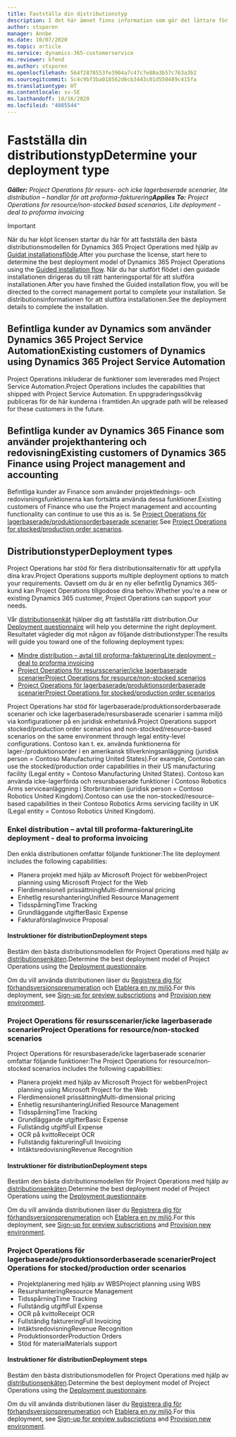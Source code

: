 ```yaml
---
title: Fastställa din distributionstyp
description: I det här ämnet finns information som gör det lättare för dig att fastställa korrekt distributionstyp av Project Operations för ditt företag.
author: stsporen
manager: Annbe
ms.date: 10/07/2020
ms.topic: article
ms.service: dynamics-365-customerservice
ms.reviewer: kfend
ms.author: stsporen
ms.openlocfilehash: 564f2878553fe3904a7c47c7e80a3b57c763a3b2
ms.sourcegitcommit: 5c4c9bf3ba018562d6cb3443c01d550489c415fa
ms.translationtype: HT
ms.contentlocale: sv-SE
ms.lasthandoff: 10/16/2020
ms.locfileid: "4085544"
---
```

# <a name="determine-your-deployment-type"></a><span data-ttu-id="58b08-103">Fastställa din distributionstyp</span><span class="sxs-lookup"><span data-stu-id="58b08-103">Determine your deployment type</span></span>

<span data-ttu-id="58b08-104">_**Gäller:** Project Operations för resurs- och icke lagerbaserade scenarier, lite distribution – handlar för att proforma-fakturering_</span><span class="sxs-lookup"><span data-stu-id="58b08-104">_**Applies To:** Project Operations for resource/non-stocked based scenarios, Lite deployment - deal to proforma invoicing_</span></span>

> [!IMPORTANT]
> <span data-ttu-id="58b08-105">När du har köpt licensen startar du här för att fastställa den bästa distributionsmodellen för Dynamics 365 Project Operations med hjälp av [Guidat installationsflöde](https://aka.ms/provisionprojectoperations).</span><span class="sxs-lookup"><span data-stu-id="58b08-105">After you purchase the license, start here to determine the best deployment model of Dynamics 365 Project Operations using the [Guided installation flow](https://aka.ms/provisionprojectoperations).</span></span>
> <span data-ttu-id="58b08-106">När du har slutfört flödet i den guidade installationen dirigeras du till rätt hanteringsportal för att slutföra installationen.</span><span class="sxs-lookup"><span data-stu-id="58b08-106">After you have finshed the Guided installation flow, you will be directed to the correct management portal to complete your installation.</span></span> <span data-ttu-id="58b08-107">Se distributionsinformationen för att slutföra installationen.</span><span class="sxs-lookup"><span data-stu-id="58b08-107">See the deployment details to complete the installation.</span></span>


## <a name="existing-customers-of-dynamics-using-dynamics-365-project-service-automation"></a><span data-ttu-id="58b08-108">Befintliga kunder av Dynamics som använder Dynamics 365 Project Service Automation</span><span class="sxs-lookup"><span data-stu-id="58b08-108">Existing customers of Dynamics using Dynamics 365 Project Service Automation</span></span>
<span data-ttu-id="58b08-109">Project Operations inkluderar de funktioner som levererades med Project Service Automation.</span><span class="sxs-lookup"><span data-stu-id="58b08-109">Project Operations includes the capabilities that shipped with Project Service Automation.</span></span> <span data-ttu-id="58b08-110">En uppgraderingssökväg publiceras för de här kunderna i framtiden.</span><span class="sxs-lookup"><span data-stu-id="58b08-110">An upgrade path will be released for these customers in the future.</span></span>

## <a name="existing-customers-of-dynamics-365-finance-using-project-management-and-accounting"></a><span data-ttu-id="58b08-111">Befintliga kunder av Dynamics 365 Finance som använder projekthantering och redovisning</span><span class="sxs-lookup"><span data-stu-id="58b08-111">Existing customers of Dynamics 365 Finance using Project management and accounting</span></span> 

<span data-ttu-id="58b08-112">Befintliga kunder av Finance som använder projektlednings- och redovisningsfunktionerna kan fortsätta använda dessa funktioner.</span><span class="sxs-lookup"><span data-stu-id="58b08-112">Existing customers of Finance who use the Project management and accounting functionality can continue to use this as is.</span></span> <span data-ttu-id="58b08-113">Se [Project Operations för lagerbaserade/produktionsorderbaserade scenarier](#pma).</span><span class="sxs-lookup"><span data-stu-id="58b08-113">See [Project Operations for stocked/production order scenarios](#pma).</span></span>


## <a name="deployment-types"></a><span data-ttu-id="58b08-114">Distributionstyper</span><span class="sxs-lookup"><span data-stu-id="58b08-114">Deployment types</span></span>
<span data-ttu-id="58b08-115">Project Operations har stöd för flera distributionsalternativ för att uppfylla dina krav.</span><span class="sxs-lookup"><span data-stu-id="58b08-115">Project Operations supports multiple deployment options to match your requirements.</span></span> <span data-ttu-id="58b08-116">Oavsett om du är en ny eller befintlig Dynamics 365-kund kan Project Operations tillgodose dina behov.</span><span class="sxs-lookup"><span data-stu-id="58b08-116">Whether you're a new or existing Dynamics 365 customer, Project Operations can support your needs.</span></span>

<span data-ttu-id="58b08-117">Vår [distributionsenkät](https://aka.ms/provisionprojectoperations) hjälper dig att fastställa rätt distribution.</span><span class="sxs-lookup"><span data-stu-id="58b08-117">Our [Deployment questionnaire](https://aka.ms/provisionprojectoperations) will help you determine the right deployment.</span></span> <span data-ttu-id="58b08-118">Resultatet vägleder dig mot någon av följande distributionstyper:</span><span class="sxs-lookup"><span data-stu-id="58b08-118">The results will guide you toward one of the following deployment types:</span></span>

- [<span data-ttu-id="58b08-119">Mindre distribution – avtal till proforma-fakturering</span><span class="sxs-lookup"><span data-stu-id="58b08-119">Lite deployment – deal to proforma invoicing</span></span>](#lite)
- [<span data-ttu-id="58b08-120">Project Operations för resursscenarier/icke lagerbaserade scenarier</span><span class="sxs-lookup"><span data-stu-id="58b08-120">Project Operations for resource/non-stocked scenarios</span></span>](#integrated)
- [<span data-ttu-id="58b08-121">Project Operations för lagerbaserade/produktionsorderbaserade scenarier</span><span class="sxs-lookup"><span data-stu-id="58b08-121">Project Operations for stocked/production order scenarios</span></span>](#pma)

<span data-ttu-id="58b08-122">Project Operations har stöd för lagerbaserade/produktionsorderbaserade scenarier och icke lagerbaserade/resursbaserade scenarier i samma miljö via konfigurationer på en juridisk enhetsnivå.</span><span class="sxs-lookup"><span data-stu-id="58b08-122">Project Operations support stocked/production order scenarios and non-stocked/resource-based scenarios on the same environment through legal entity-level configurations.</span></span> <span data-ttu-id="58b08-123">Contoso kan t. ex. använda funktionerna för lager-/produktionsorder i en amerikansk tillverkningsanläggning (juridisk person = Contoso Manufacturing United States).</span><span class="sxs-lookup"><span data-stu-id="58b08-123">For example, Contoso can use the stocked/production order capabilities in their US manufacturing facility (Legal entity = Contoso Manufacturing United States).</span></span> <span data-ttu-id="58b08-124">Contoso kan använda icke-lagerförda och resursbaserade funktioner i Contoso Robotics Arms serviceanläggning i Storbritannien (juridisk person = Contoso Robotics United Kingdom).</span><span class="sxs-lookup"><span data-stu-id="58b08-124">Contoso can use the non-stocked/resource-based capabilities in their Contoso Robotics Arms servicing facility in UK (Legal entity = Contoso Robotics United Kingdom).</span></span>

### <a name="lite-deployment---deal-to-proforma-invoicing"></a><a  name="lite"></a><span data-ttu-id="58b08-125">Enkel distribution – avtal till proforma-fakturering</span><span class="sxs-lookup"><span data-stu-id="58b08-125">Lite deployment - deal to proforma invoicing</span></span>

<span data-ttu-id="58b08-126">Den enkla distributionen omfattar följande funktioner:</span><span class="sxs-lookup"><span data-stu-id="58b08-126">The lite deployment includes the following capabilities:</span></span>

- <span data-ttu-id="58b08-127">Planera projekt med hjälp av Microsoft Project för webben</span><span class="sxs-lookup"><span data-stu-id="58b08-127">Project planning using Microsoft Project for the Web</span></span>
- <span data-ttu-id="58b08-128">Flerdimensionell prissättning</span><span class="sxs-lookup"><span data-stu-id="58b08-128">Multi-dimensional pricing</span></span>
- <span data-ttu-id="58b08-129">Enhetlig resurshantering</span><span class="sxs-lookup"><span data-stu-id="58b08-129">Unified Resource Management</span></span>
- <span data-ttu-id="58b08-130">Tidsspårning</span><span class="sxs-lookup"><span data-stu-id="58b08-130">Time Tracking</span></span>
- <span data-ttu-id="58b08-131">Grundläggande utgifter</span><span class="sxs-lookup"><span data-stu-id="58b08-131">Basic Expense</span></span>
- <span data-ttu-id="58b08-132">Fakturaförslag</span><span class="sxs-lookup"><span data-stu-id="58b08-132">Invoice Proposal</span></span>

#### <a name="deployment-steps"></a><span data-ttu-id="58b08-133">Instruktioner för distribution</span><span class="sxs-lookup"><span data-stu-id="58b08-133">Deployment steps</span></span>
<span data-ttu-id="58b08-134">Bestäm den bästa distributionsmodellen för Project Operations med hjälp av [distributionsenkäten](https://aka.ms/provisionprojectoperations).</span><span class="sxs-lookup"><span data-stu-id="58b08-134">Determine the best deployment model of Project Operations using the [Deployment questionnaire](https://aka.ms/provisionprojectoperations).</span></span>

<span data-ttu-id="58b08-135">Om du vill använda distributionen läser du [Registrera dig för förhandsversionsprenumeration](lite-preview-subscription-sign-up.md) och [Etablera en ny miljö](lite-deployment.md).</span><span class="sxs-lookup"><span data-stu-id="58b08-135">For this deployment, see [Sign-up for preview subscriptions](lite-preview-subscription-sign-up.md) and [Provision new environment](lite-deployment.md).</span></span> 


### <a name="project-operations-for-resourcenon-stocked-scenarios"></a><a name="integrated"></a><span data-ttu-id="58b08-136">Project Operations för resursscenarier/icke lagerbaserade scenarier</span><span class="sxs-lookup"><span data-stu-id="58b08-136">Project Operations for resource/non-stocked scenarios</span></span>
<span data-ttu-id="58b08-137">Project Operations för resursbaserade/icke lagerbaserade scenarier omfattar följande funktioner:</span><span class="sxs-lookup"><span data-stu-id="58b08-137">The Project Operations for resource/non-stocked scenarios includes the following capabilities:</span></span>
  
- <span data-ttu-id="58b08-138">Planera projekt med hjälp av Microsoft Project för webben</span><span class="sxs-lookup"><span data-stu-id="58b08-138">Project planning using Microsoft Project for the Web</span></span>
- <span data-ttu-id="58b08-139">Flerdimensionell prissättning</span><span class="sxs-lookup"><span data-stu-id="58b08-139">Multi-dimensional pricing</span></span>
- <span data-ttu-id="58b08-140">Enhetlig resurshantering</span><span class="sxs-lookup"><span data-stu-id="58b08-140">Unified Resource Management</span></span>
- <span data-ttu-id="58b08-141">Tidsspårning</span><span class="sxs-lookup"><span data-stu-id="58b08-141">Time Tracking</span></span>
- <span data-ttu-id="58b08-142">Grundläggande utgifter</span><span class="sxs-lookup"><span data-stu-id="58b08-142">Basic Expense</span></span>
- <span data-ttu-id="58b08-143">Fullständig utgift</span><span class="sxs-lookup"><span data-stu-id="58b08-143">Full Expense</span></span>
- <span data-ttu-id="58b08-144">OCR på kvitto</span><span class="sxs-lookup"><span data-stu-id="58b08-144">Receipt OCR</span></span>
- <span data-ttu-id="58b08-145">Fullständig fakturering</span><span class="sxs-lookup"><span data-stu-id="58b08-145">Full Invoicing</span></span>
- <span data-ttu-id="58b08-146">Intäktsredovisning</span><span class="sxs-lookup"><span data-stu-id="58b08-146">Revenue Recognition</span></span>

#### <a name="deployment-steps"></a><span data-ttu-id="58b08-147">Instruktioner för distribution</span><span class="sxs-lookup"><span data-stu-id="58b08-147">Deployment steps</span></span>
<span data-ttu-id="58b08-148">Bestäm den bästa distributionsmodellen för Project Operations med hjälp av [distributionsenkäten](https://aka.ms/provisionprojectoperations).</span><span class="sxs-lookup"><span data-stu-id="58b08-148">Determine the best deployment model of Project Operations using the [Deployment questionnaire](https://aka.ms/provisionprojectoperations).</span></span>

<span data-ttu-id="58b08-149">Om du vill använda distributionen läser du [Registrera dig för förhandsversionsprenumeration](resource-sign-up-preview-subscription.md) och [Etablera en ny miljö](resource-provision-new-environment.md).</span><span class="sxs-lookup"><span data-stu-id="58b08-149">For this deployment, see [Sign-up for preview subscriptions](resource-sign-up-preview-subscription.md) and [Provision new environment](resource-provision-new-environment.md).</span></span> 


### <a name="project-operations-for-stockedproduction-order-scenarios"></a><a name="pma"></a><span data-ttu-id="58b08-150">Project Operations för lagerbaserade/produktionsorderbaserade scenarier</span><span class="sxs-lookup"><span data-stu-id="58b08-150">Project Operations for stocked/production order scenarios</span></span>

- <span data-ttu-id="58b08-151">Projektplanering med hjälp av WBS</span><span class="sxs-lookup"><span data-stu-id="58b08-151">Project planning using WBS</span></span>
- <span data-ttu-id="58b08-152">Resurshantering</span><span class="sxs-lookup"><span data-stu-id="58b08-152">Resource Management</span></span>
- <span data-ttu-id="58b08-153">Tidsspårning</span><span class="sxs-lookup"><span data-stu-id="58b08-153">Time Tracking</span></span>
- <span data-ttu-id="58b08-154">Fullständig utgift</span><span class="sxs-lookup"><span data-stu-id="58b08-154">Full Expense</span></span>
- <span data-ttu-id="58b08-155">OCR på kvitto</span><span class="sxs-lookup"><span data-stu-id="58b08-155">Receipt OCR</span></span>
- <span data-ttu-id="58b08-156">Fullständig fakturering</span><span class="sxs-lookup"><span data-stu-id="58b08-156">Full Invoicing</span></span>
- <span data-ttu-id="58b08-157">Intäktsredovisning</span><span class="sxs-lookup"><span data-stu-id="58b08-157">Revenue Recognition</span></span>
- <span data-ttu-id="58b08-158">Produktionsorder</span><span class="sxs-lookup"><span data-stu-id="58b08-158">Production Orders</span></span>
- <span data-ttu-id="58b08-159">Stöd för material</span><span class="sxs-lookup"><span data-stu-id="58b08-159">Materials support</span></span>

#### <a name="deployment-steps"></a><span data-ttu-id="58b08-160">Instruktioner för distribution</span><span class="sxs-lookup"><span data-stu-id="58b08-160">Deployment steps</span></span>
<span data-ttu-id="58b08-161">Bestäm den bästa distributionsmodellen för Project Operations med hjälp av [distributionsenkäten](https://aka.ms/provisionprojectoperations).</span><span class="sxs-lookup"><span data-stu-id="58b08-161">Determine the best deployment model of Project Operations using the [Deployment questionnaire](https://aka.ms/provisionprojectoperations).</span></span>

<span data-ttu-id="58b08-162">Om du vill använda distributionen läser du [Registrera dig för förhandsversionsprenumeration](https://docs.microsoft.com/dynamics365/fin-ops-core/dev-itpro/dev-tools/sign-up-preview-subscription?toc=/dynamics365/finance/toc.json) och [Etablera en ny miljö](https://docs.microsoft.com/dynamics365/fin-ops-core/dev-itpro/deployment/deploy-demo-environment?toc=/dynamics365/finance/toc.json).</span><span class="sxs-lookup"><span data-stu-id="58b08-162">For this deployment, see [Sign-up for preview subscriptions](https://docs.microsoft.com/dynamics365/fin-ops-core/dev-itpro/dev-tools/sign-up-preview-subscription?toc=/dynamics365/finance/toc.json) and [Provision new environment](https://docs.microsoft.com/dynamics365/fin-ops-core/dev-itpro/deployment/deploy-demo-environment?toc=/dynamics365/finance/toc.json).</span></span> 

